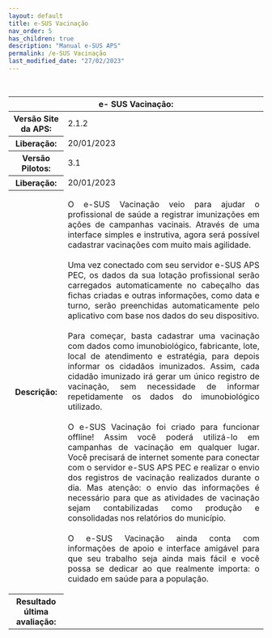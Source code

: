 ```yaml
---
layout: default
title: e-SUS Vacinação
nav_order: 5
has_children: true
description: "Manual e-SUS APS"
permalink: /e-SUS Vacinação
last_modified_date: "27/02/2023"
---
```


<link rel="stylesheet" href="https://maxcdn.bootstrapcdn.com/bootstrap/3.4.1/css/bootstrap.min.css">
  <script src="https://ajax.googleapis.com/ajax/libs/jquery/3.6.3/jquery.min.js"></script>
  <script src="https://maxcdn.bootstrapcdn.com/bootstrap/3.4.1/js/bootstrap.min.js"></script>

<table class="table table-bordered">

  <thead class="row">
    <tr>
      <th class="text-center table-dark" scope="col" colspan="4">e- SUS Vacinação:</th>
    </tr>
  </thead>

  <tbody>
    <tr>
      <th class="col-sm-3"> Versão Site da APS:</th>      
      <td> 2.1.2</td>
    </tr>
    <tr>
      <th >Liberação:</th>      
      <td>20/01/2023</td>      
    </tr>
    <tr>
      <th > Versão Pilotos:</th>      
      <td> 3.1</td>
    </tr>
    <tr>
      <th >Liberação:</th>    
      <td>20/01/2023</td>  
    </tr>
    <tr>
      <th >Descrição:</th>      
      <td style="text-align:justify">
      
O e-SUS Vacinação veio para ajudar o profissional de saúde a registrar imunizações em ações de campanhas vacinais. Através de uma interface simples e instrutiva, agora será possível cadastrar vacinações com muito mais agilidade.
<br>
<br>
Uma vez conectado com seu servidor e-SUS APS PEC, os dados da sua lotação profissional serão carregados automaticamente no cabeçalho das fichas criadas e outras informações, como data e turno, serão preenchidas automaticamente pelo aplicativo com base nos dados do seu dispositivo.
<br>
<br>
Para começar, basta cadastrar uma vacinação com dados como imunobiológico, fabricante, lote, local de atendimento e estratégia, para depois informar os cidadãos imunizados. Assim, cada cidadão imunizado irá gerar um único registro de vacinação, sem necessidade de informar repetidamente os dados do imunobiológico utilizado.
<br>
<br>
O e-SUS Vacinação foi criado para funcionar offline! Assim você poderá utilizá-lo em campanhas de vacinação em qualquer lugar. Você precisará de internet somente para conectar com o servidor e-SUS APS PEC e realizar o envio dos registros de vacinação realizados durante o dia. Mas atenção: o envio das informações é necessário para que as atividades de vacinação sejam contabilizadas como produção e consolidadas nos relatórios do município.
<br>
<br>
O e-SUS Vacinação ainda conta com informações de apoio e interface amigável para que seu trabalho seja ainda mais fácil e você possa se dedicar ao que realmente importa: o cuidado em saúde para a população.</td>
    </tr>
    <tr>
      <th>Resultado última avaliação:</th>      
    </tr>
    
  </tbody>
</table>

<br>
<br>

